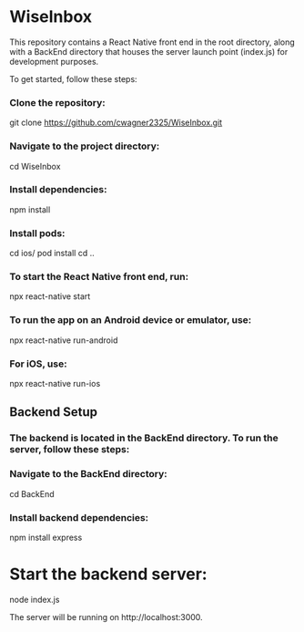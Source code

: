 # WiseInbox

This repository contains a React Native front end in the root directory, along with a BackEnd directory that houses the server launch point (index.js) for development purposes.

To get started, follow these steps:

### Clone the repository:
git clone https://github.com/cwagner2325/WiseInbox.git

### Navigate to the project directory:
cd WiseInbox

### Install dependencies:
npm install

### Install pods:
cd ios/
pod install
cd ..

### To start the React Native front end, run:
npx react-native start

### To run the app on an Android device or emulator, use:
npx react-native run-android

### For iOS, use:
npx react-native run-ios


## Backend Setup
### The backend is located in the BackEnd directory. To run the server, follow these steps:

### Navigate to the BackEnd directory:
cd BackEnd

### Install backend dependencies:
npm install express

# Start the backend server:
node index.js

The server will be running on http://localhost:3000.
